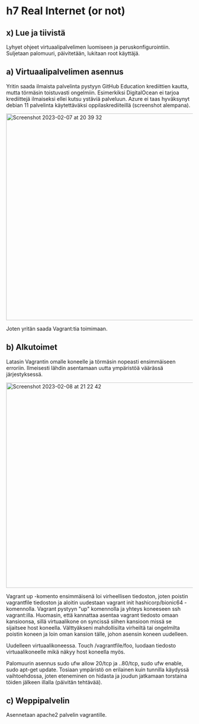 # h7 Real Internet (or not)

## x) Lue ja tiivistä

Lyhyet ohjeet virtuaalipalvelimen luomiseen ja peruskonfigurointiin. Suljetaan palomuuri, päivitetään, lukitaan root käyttäjä.

## a) Virtuaalipalvelimen asennus

Yritin saada ilmaista palvelinta pystyyn GitHub Education krediittien kautta, mutta törmäsin toistuvasti ongelmiin. Esimerkiksi DigitalOcean ei tarjoa krediittejä ilmaiseksi ellei kutsu ystäviä palveluun. Azure ei taas hyväksynyt debian 11 palvelinta käytettäväksi oppilaskrediiteillä (screenshot alempana).

<img width="558" alt="Screenshot 2023-02-07 at 20 39 32" src="https://user-images.githubusercontent.com/120730231/217613975-fa6c31bd-30ef-436a-9646-817648bea984.png">


Joten yritän saada Vagrant:tia toimimaan. 


## b) Alkutoimet

Latasin Vagrantin omalle koneelle ja törmäsin nopeasti ensimmäiseen erroriin. Ilmeisesti lähdin asentamaan uutta ympäristöä väärässä järjestyksessä.

<img width="554" alt="Screenshot 2023-02-08 at 21 22 42" src="https://user-images.githubusercontent.com/120730231/217631120-be0bead8-a9bf-4b86-91f6-17c864595f4f.png">

Vagrant up -komento ensimmäisenä loi virheellisen tiedoston, joten poistin vagrantfile tiedoston ja aloitin uudestaan vagrant init hashicorp/bionic64 -komennolla. Vagrant pystyyn "up" komennolla ja yhteys koneeseen ssh vagrant:illa. Huomasin, että kannattaa asentaa vagrant tiedosto omaan kansioonsa, sillä virtuaalikone on syncissä siihen kansioon missä se sijaitsee host koneella. Välttyäkseni mahdollisilta virheiltä tai ongelmilta poistin koneen ja loin oman kansion tälle, johon asensin koneen uudelleen.

Uudelleen virtuaalikoneessa. Touch /vagrantfile/foo, luodaan tiedosto virtuaalikoneelle mikä näkyy host koneella myös. 

Palomuurin asennus sudo ufw allow 20/tcp ja ..80/tcp, sudo ufw enable, sudo apt-get update. Tosiaan ympäristö on erilainen kuin tunnilla käydyssä vaihtoehdossa, joten eteneminen on hidasta ja joudun jatkamaan torstaina töiden jälkeen illalla (päivitän tehtävää).

## c) Weppipalvelin

Asennetaan apache2 palvelin vagrantille. 
###
